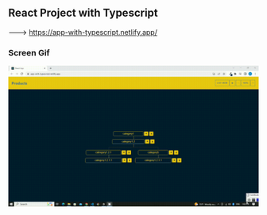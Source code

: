 ## React Project with Typescript

---> https://app-with-typescript.netlify.app/

### Screen Gif

![](screen.gif)
